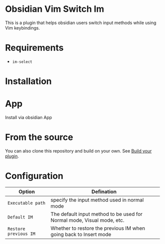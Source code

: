 # Obsidian Vim Switch Im

This is a plugin that helps obsidian users switch input methods while using Vim keybindings.

# Requirements
- `im-select`

# Installation

# App
Install via obsidian App

# From the source
You can also clone this repository and build on your own. See [Build your plugin](https://docs.obsidian.md/Plugins/Getting+started/Build+a+plugin).

# Configuration

| Option                | Defination                                                                                                   |
| --------------------- | ------------------------------------------------------------------------------------------------------------ |
| `Executable path`     | specify the input method used in normal mode                                                                 |
| `Default IM       `   | The default input method to be used for Normal mode, Visual mode, etc.                                       |
| `Restore previous IM` | Whether to restore the previous IM when going back to Insert mode                                            |

